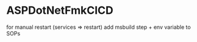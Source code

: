 # ASPDotNetFmkCICD 


for manual restart (services => restart)
add msbuild step + env variable to SOPs
